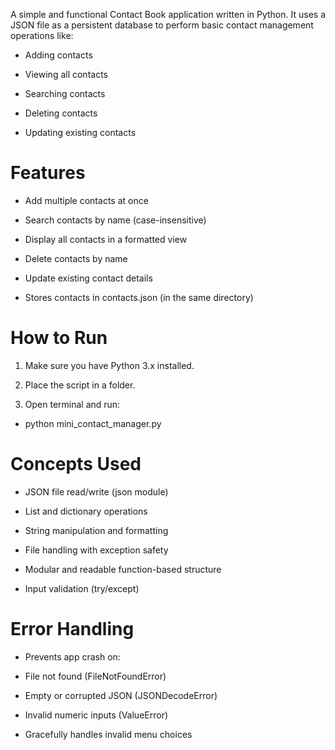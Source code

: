 A simple and functional Contact Book application written in Python.
It uses a JSON file as a persistent database to perform basic contact management operations like:

 - Adding contacts

 - Viewing all contacts

 - Searching contacts

 - Deleting contacts

 - Updating existing contacts


# **Features**

 - Add multiple contacts at once

 - Search contacts by name (case-insensitive)

 - Display all contacts in a formatted view

 - Delete contacts by name

 - Update existing contact details

 - Stores contacts in contacts.json (in the same directory)

# How to Run

1. Make sure you have Python 3.x installed.

2. Place the script in a folder.

3. Open terminal and run:

 - python mini_contact_manager.py


# **Concepts Used**

 - JSON file read/write (json module)

 - List and dictionary operations

 - String manipulation and formatting

 - File handling with exception safety

 - Modular and readable function-based structure

 - Input validation (try/except)

# **Error Handling**

 - Prevents app crash on:

 - File not found (FileNotFoundError)

 - Empty or corrupted JSON (JSONDecodeError)

 - Invalid numeric inputs (ValueError)

 - Gracefully handles invalid menu choices